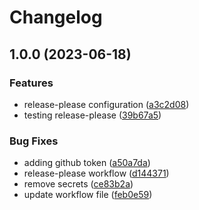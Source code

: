 # Changelog

## 1.0.0 (2023-06-18)


### Features

* release-please configuration ([a3c2d08](https://github.com/Ramkrish26/release-please/commit/a3c2d085ecfd5492d2886ed19c62373fa4b96882))
* testing release-please ([39b67a5](https://github.com/Ramkrish26/release-please/commit/39b67a599cb52e5168b22eb3159dde788bbd34ae))


### Bug Fixes

* adding github token ([a50a7da](https://github.com/Ramkrish26/release-please/commit/a50a7da1a9cd6f2df8ec19849497002f1e14d654))
* release-please workflow ([d144371](https://github.com/Ramkrish26/release-please/commit/d144371c1af4b6faf545ee2c86794230d054c2f9))
* remove secrets ([ce83b2a](https://github.com/Ramkrish26/release-please/commit/ce83b2af01f570db67aaa1f8029a29e2f10b26d3))
* update workflow file ([feb0e59](https://github.com/Ramkrish26/release-please/commit/feb0e597bccde098897d35182504d720ccd5e5ea))
